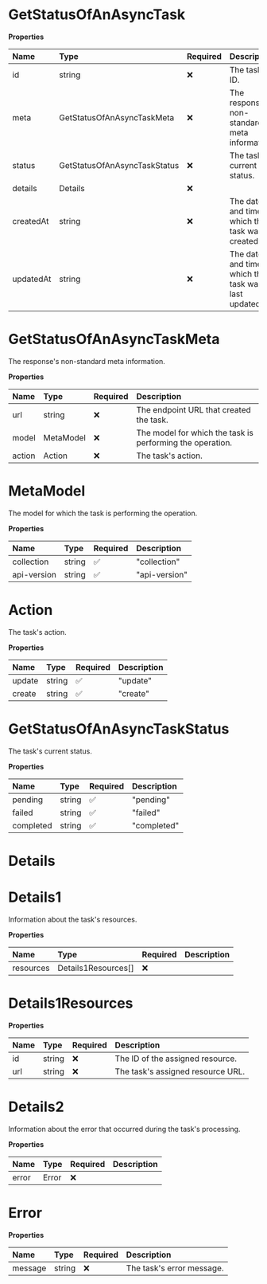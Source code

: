 # GetStatusOfAnAsyncTask

**Properties**

| Name      | Type                         | Required | Description                                           |
| :-------- | :--------------------------- | :------- | :---------------------------------------------------- |
| id        | string                       | ❌       | The task's ID.                                        |
| meta      | GetStatusOfAnAsyncTaskMeta   | ❌       | The response's non-standard meta information.         |
| status    | GetStatusOfAnAsyncTaskStatus | ❌       | The task's current status.                            |
| details   | Details                      | ❌       |                                                       |
| createdAt | string                       | ❌       | The date and time at which the task was created.      |
| updatedAt | string                       | ❌       | The date and time at which the task was last updated. |

# GetStatusOfAnAsyncTaskMeta

The response's non-standard meta information.

**Properties**

| Name   | Type      | Required | Description                                               |
| :----- | :-------- | :------- | :-------------------------------------------------------- |
| url    | string    | ❌       | The endpoint URL that created the task.                   |
| model  | MetaModel | ❌       | The model for which the task is performing the operation. |
| action | Action    | ❌       | The task's action.                                        |

# MetaModel

The model for which the task is performing the operation.

**Properties**

| Name        | Type   | Required | Description   |
| :---------- | :----- | :------- | :------------ |
| collection  | string | ✅       | "collection"  |
| api-version | string | ✅       | "api-version" |

# Action

The task's action.

**Properties**

| Name   | Type   | Required | Description |
| :----- | :----- | :------- | :---------- |
| update | string | ✅       | "update"    |
| create | string | ✅       | "create"    |

# GetStatusOfAnAsyncTaskStatus

The task's current status.

**Properties**

| Name      | Type   | Required | Description |
| :-------- | :----- | :------- | :---------- |
| pending   | string | ✅       | "pending"   |
| failed    | string | ✅       | "failed"    |
| completed | string | ✅       | "completed" |

# Details

# Details1

Information about the task's resources.

**Properties**

| Name      | Type                | Required | Description |
| :-------- | :------------------ | :------- | :---------- |
| resources | Details1Resources[] | ❌       |             |

# Details1Resources

**Properties**

| Name | Type   | Required | Description                       |
| :--- | :----- | :------- | :-------------------------------- |
| id   | string | ❌       | The ID of the assigned resource.  |
| url  | string | ❌       | The task's assigned resource URL. |

# Details2

Information about the error that occurred during the task's processing.

**Properties**

| Name  | Type  | Required | Description |
| :---- | :---- | :------- | :---------- |
| error | Error | ❌       |             |

# Error

**Properties**

| Name    | Type   | Required | Description               |
| :------ | :----- | :------- | :------------------------ |
| message | string | ❌       | The task's error message. |

<!-- This file was generated by liblab | https://liblab.com/ -->
